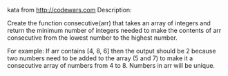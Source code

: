 kata from http://codewars.com
Description:

Create the function consecutive(arr) that takes an array of integers and return the minimum number of integers needed to make the contents of arr consecutive from the lowest number to the highest number.

For example:
If arr contains [4, 8, 6] then the output should be 2 because two numbers need to be added to the array (5 and 7) to make it a consecutive array of numbers from 4 to 8. Numbers in arr will be unique.
